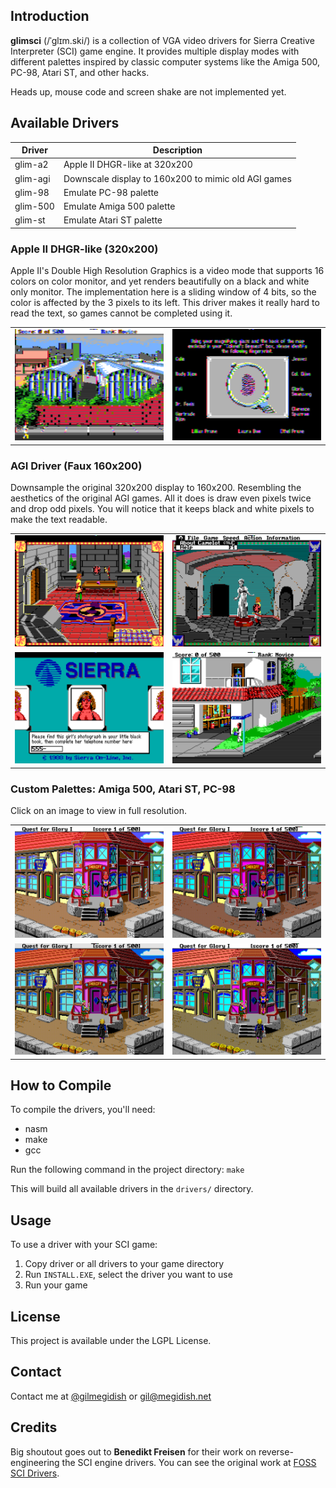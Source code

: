 ## Introduction

**glimsci** (/ˈɡlɪm.ski/) is a collection of VGA video drivers for Sierra Creative Interpreter (SCI) game engine. It provides multiple display modes with different palettes inspired by classic computer systems like the Amiga 500, PC-98, Atari ST, and other hacks.

Heads up, mouse code and screen shake are not implemented yet.

## Available Drivers

| Driver   | Description |
|----------|-------------|
| glim-a2  | Apple II DHGR-like at 320x200 |
| glim-agi | Downscale display to 160x200 to mimic old AGI games |
| glim-98  | Emulate PC-98 palette |
| glim-500 | Emulate Amiga 500 palette |
| glim-st  | Emulate Atari ST palette |

### Apple II DHGR-like (320x200)

Apple II's Double High Resolution Graphics is a video mode that supports 16 colors on color monitor, and yet renders beautifully on a black and white only monitor. The implementation here is a sliding window of 4 bits, so the color is affected by the 3 pixels to its left. This driver makes it really hard to read the text, so games cannot be completed using it. 

|||
|-|-|
| <img src="img/lsl2-a2.png" width="400">|<img src="img/lbow-a2.png" width="400">|

### AGI Driver (Faux 160x200)

Downsample the original 320x200 display to 160x200. Resembling the aesthetics of the original AGI games. All it does is draw even pixels twice and drop odd pixels. You will notice that it keeps black and white pixels to make the text readable.

|||
|-|-|
| <img src="img/camelot-agi-1.png" width="400">|<img src="img/camelot-agi-2.png" width="400">|
| <img src="img/lsl2-agi-1.png" width="400">|<img src="img/lsl2-agi-2.png" width="400">|

### Custom Palettes: Amiga 500, Atari ST, PC-98

Click on an image to view in full resolution.

|||
|---|---|
| <img src="img/qfg-spielburg-ega.png" width="400">|<img src="img/qfg-spielburg-amiga.png" width="400">|
|<img src="img/qfg-spielburg-atarist.png" width="400">|<img src="img/qfg-spielburg-pc98.png" width="400">|

## How to Compile
To compile the drivers, you'll need:
- nasm
- make
- gcc

Run the following command in the project directory:
```make```

This will build all available drivers in the `drivers/` directory.

## Usage
To use a driver with your SCI game:

1. Copy driver or all drivers to your game directory
2. Run `INSTALL.EXE`, select the driver you want to use
3. Run your game

## License
This project is available under the LGPL License.

## Contact
Contact me at [@gilmegidish](https://x.com/gilmegidish) or [gil@megidish.net](mailto:gil@megidish.net)

## Credits
Big shoutout goes out to **Benedikt Freisen** for their work on reverse-engineering the SCI engine drivers. You can see the original work at [FOSS SCI Drivers](https://github.com/roybaer/foss_sci_drivers/).
